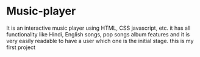 # Music-player
It is an interactive music player using HTML, CSS javascript, etc. it has all functionality like Hindi, English songs, pop songs album features and it is very easily readable to have a user which one is the initial stage. this is my first project
